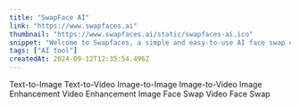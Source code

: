 ```yaml
---
title: "SwapFace AI"
link: "https://www.swapfaces.ai"
thumbnail: "https://www.swapfaces.ai/static/swapfaces-ai.ico"
snippet: "Welcome to Swapfaces, a simple and easy-to-use AI face swap online free tool that brings you a brand new face-swapping experience! Unleash your endless creativity!"
tags: ["AI tool"]
createdAt: 2024-09-12T12:35:54.496Z
---
```

Text-to-Image
Text-to-Video
Image-to-Image
Image-to-Video
Image Enhancement
Video Enhancement
Image Face Swap
Video Face Swap
